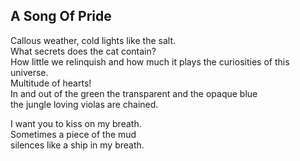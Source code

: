A Song Of Pride
---------------
Callous weather, cold lights like the salt.  
What secrets does the cat contain?  
How little we relinquish and how much it plays the curiosities of this universe.  
Multitude of hearts!  
In and out of the green the transparent and the opaque blue  
the jungle loving violas are chained.  
  
I want you to kiss on my breath.  
Sometimes a piece of the mud  
silences like a ship in my breath.  
